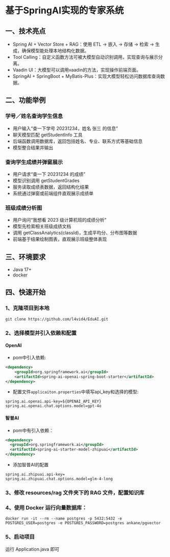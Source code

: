 # 基于SpringAI实现的专家系统

## 一、技术亮点
- Spring AI + Vector Store + RAG：使用 ETL → 嵌入 → 存储 → 检索 → 生成，确保模型能处理本地结构化数据。
- Tool Calling：自定义函数方法可被大模型自动识别调用，实现查询与展示分离。
- Vaadin UI：大模型可以调用vaadin的方法，实现操作前端页面。
- SpringAI + SpringBoot + MyBatis-Plus：实现大模型轻松访问数据库查询数据。

## 二、功能举例
### 学号／姓名查询学生信息
- 用户输入“查一下学号 20231234，姓名 张三 的信息”
- 聊天模型匹配 getStudentInfo 工具
- 后端函数调用数据库，返回包括姓名、专业、联系方式等基础信息
- 模型整合结果并输出

### 查询学生成绩并弹窗展示
- 用户请求“查一下 20231234 的成绩”
- 模型识别调用 getStudentGrades
- 服务读取成绩表数据，返回结构化结果
- 系统通过弹窗或前端组件直观展示成绩单

### 班级成绩分析图
- 用户询问“我想看 2023 级计算机班的成绩分析”
- 模型先检索相关班级成绩文档
- 调用 getClassAnalytics(classId)，生成平均分、分布图等数据
- 前端基于结果绘制图表，直观展示班级整体表现

## 三、环境要求
- Java 17+
- docker

## 四、快速开始

### 1、克隆项目到本地
```shell
git clone https://github.com/l4vid4/EduAI.git
```
### 2、选择模型并引入依赖和配置
#### OpenAI
- pom中引入依赖:
```xml
<dependency>
    <groupId>org.springframework.ai</groupId>
    <artifactId>spring-ai-openai-spring-boot-starter</artifactId>
</dependency>
```
- 配置文件`applicaiton.properties`中填写api_key和选择的模型:
```
spring.ai.openai.api-key=${OPENAI_API_KEY}
spring.ai.openai.chat.options.model=gpt-4o
```

#### 智普AI
- pom中有引入依赖：
```xml
<dependency>
  <groupId>org.springframework.ai</groupId>
  <artifactId>spring-ai-starter-model-zhipuai</artifactId>
</dependency>
```
- 添加智普AI的配置
```properties
spring.ai.zhipuai.api-key=
spring.ai.zhipuai.chat.options.model=glm-4-long
```
### 3、修改 resources/rag 文件夹下的 RAG 文件，配置知识库

### 4、使用 Docker 运行向量数据库：
```
docker run -it --rm --name postgres -p 5432:5432 -e POSTGRES_USER=postgres -e POSTGRES_PASSWORD=postgres ankane/pgvector
```
### 5、启动项目
运行 Application.java 即可
